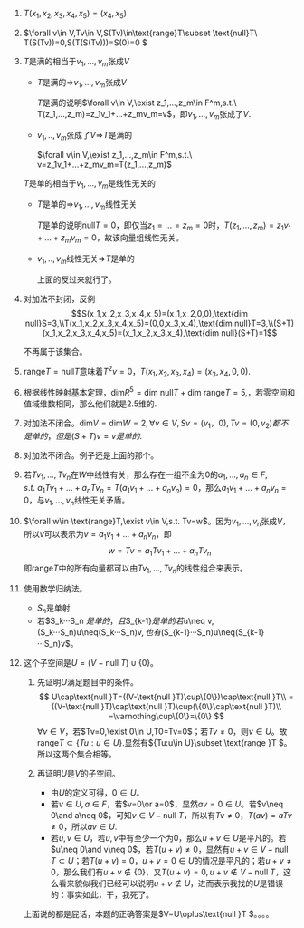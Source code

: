 1. $T(x_1,x_2,x_3,x_4,x_5)=(x_4,x_5)$

2. $\forall v\in V,Tv\in V,S(Tv)\in\text{range}T\subset \text{null}T\ T(S(Tv))=0,S(T(S(Tv)))=S(0)=0 $

3. $T$是满的相当于$v_1,...,v_m$张成$V$

   * $T$是满的$\Rightarrow$$v_1,...,v_m$张成$V$

     $T$是满的说明$\forall v\in V,\exist z_1,...,z_m\in F^m,s.t.\ T(z_1,...,z_m)=z_1v_1+...+z_mv_m=v$，即$v_1,...,v_m$张成了$V$.

   * $v_1,..,v_m$张成了$V$$\Rightarrow$$T$是满的

     $\forall v\in V,\exist z_1,...,z_m\in F^m,s.t.\ v=z_1v_1+...+z_mv_m=T(z_1,...,z_m)$

   $T$是单的相当于$v_1,...,v_m$是线性无关的

   * $T$是单的$\Rightarrow$$v_1,...,v_m$线性无关

     $T$是单的说明$\text{null}T={0}$，即仅当$z_1=...=z_m=0$时，$T(z_1,...,z_m)=z_1v_1+...+z_mv_m=0$，故该向量组线性无关。

   * $v_1,..,v_m$线性无关$\Rightarrow$$T$是单的

     上面的反过来就行了。

4. 对加法不封闭，反例$$S(x_1,x_2,x_3,x_4,x_5)=(x_1,x_2,0,0),\text{dim null}S=3,\\T(x_1,x_2,x_3,x_4,x_5)=(0,0,x_3,x_4),\text{dim null}T=3,\\(S+T)(x_1,x_2,x_3,x_4,x_5)=(x_1,x_2,x_3,x_4),\text{dim null}(S+T)=1$$

   不再属于该集合。

5. $\text{range}T=\text{null}T$意味着$T^2v=0$，$T(x_1,x_2,x_3,x_4)=(x_3,x_4,0,0)$.

6.  根据线性映射基本定理，$\text{dim}R^5=\text{dim null}T+\text{dim range}T=5$,，若零空间和值域维数相同，那么他们就是$2.5$维的.

7. 对加法不闭合。$\text{dim}V=\text{dim}W=2,\forall v\in V,Sv=(v_1，0),Tv=(0,v_2)都不是单的，但是(S+T)v=v是单的$.

8. 对加法不闭合。例子还是上面的那个。

9. 若$Tv_1,...,Tv_n$在$W$中线性有关，那么存在一组不全为$0$的$a_1,...,a_n\in F,s.t.\  a_1Tv_1+...+a_nTv_n=T(a_1v_1+...+a_nv_n)=0$，那么$a_1v_1+...+a_nv_n=0$，与$v_1,...,v_n$线性无关矛盾。

10. $\forall w\in \text{range}T,\exist v\in V,s.t. Tv=w$。因为$v_1,...,v_n$张成$V$，所以$v$可以表示为$v=a_1v_1+...+a_nv_n$，即
    $$
    w=Tv=a_1Tv_1+...+a_nTv_n
    $$
    即$\text{range}T$中的所有向量都可以由$Tv_1,...,Tv_n$的线性组合来表示。

11. 使用数学归纳法。

    * $S_n$是单射
    * 若$S_k···S_n $是单的，且$S_{k-1}$是单的若$u\neq v,(S_k···S_n)u\neq(S_k···S_n)v$,也有$(S_{k-1}···S_n)u\neq(S_{k-1}···S_n)v$。

12. 这个子空间是$U=(V-\text{null }T)\cup\{0\}$。

    1. 先证明$U$满足题目中的条件。
       $$
       U\cap\text{null }T=((V-\text{null }T)\cup\{0\})\cap\text{null }T\\
       =((V-\text{null }T)\cap\text{null }T)\cup(\{0\}\cap\text{null }T)\\
       =\varnothing\cup\{0\}=\{0\}
       $$
       $\forall v\in V$，若$Tv=0,\exist 0\in U,T0=Tv=0$；若$Tv\neq 0$，则$v\in U$。故$\text{range}T\subset\{Tu:u\in U\}$.显然有$\{Tu:u\in U\}\subset \text{range }T $。所以这两个集合相等。

    2. 再证明$U$是$V$的子空间。
    
       * 由$U$的定义可得，$0\in U$。
       * 若$v\in U,a\in F$，若$v=0\or a=0$，显然$av=0\in U$。若$v\neq 0\and a\neq 0$，可知$v\in V-\text{null }T$，所以有$Tv\neq 0，$$T(av)=aTv\neq 0$，所以$av\in U$.
       * 若$u,v\in U$，若$u,v$中有至少一个为$0$，那么$u+v\in U$是平凡的。若$u\neq 0\and v\neq  0$，若$T(u+v)\neq 0$，显然有$u+v\in V-\text{null }T\subset U$；若$T(u+v)=0$，$u+v=0\in U$的情况是平凡的；若$u+v\neq 0$，那么我们有$u+v\notin \{0\}$，又$T(u+v)=0,u+v\notin V-\text{null }T$，这么看来貌似我们已经可以说明$u+v\notin U$，进而表示我找的$U$是错误的：事实如此，干，我死了。
    
    上面说的都是屁话，本题的正确答案是$V=U\oplus\text{null }T $。。。。

